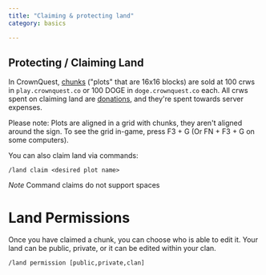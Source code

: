 ```yaml
---
title: "Claiming & protecting land"
category: basics

---
```


Protecting / Claiming Land
--------------------------
In CrownQuest, [chunks](http://minecraft.gamepedia.com/Chunk) ("plots" that are 16x16 blocks) are sold at 100 crws in ```play.crownquest.co``` or 100 DOGE in ```doge.crownquest.co``` each.  All crws spent on claiming land are [donations](/wiki/donations.html), and they're spent towards server expenses.


Please note: Plots are aligned in a grid with chunks, they aren't aligned around the sign. To see the grid in-game, press F3 + G (Or FN + F3 + G on some computers).

You can also claim land via commands:
```
/land claim <desired plot name>
```
*Note* Command claims do not support spaces
# Land Permissions

Once you have claimed a chunk, you can choose who is able to edit it.  Your land can be public, private, or it can be edited within your clan.

```
/land permission [public,private,clan]
```